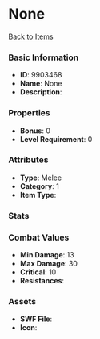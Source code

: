 # None



[Back to Items](../items.md)

### Basic Information

- **ID**: 9903468
- **Name**: None
- **Description**: 

### Properties

- **Bonus**: 0
- **Level Requirement**: 0

### Attributes

- **Type**: Melee
- **Category**: 1
- **Item Type**: 

### Stats


### Combat Values

- **Min Damage**: 13
- **Max Damage**: 30
- **Critical**: 10
- **Resistances**: 

### Assets

- **SWF File**: 
- **Icon**: 


